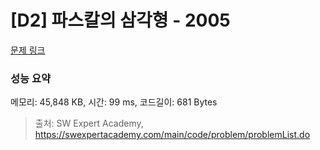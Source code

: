 # [D2] 파스칼의 삼각형 - 2005 

[문제 링크](https://swexpertacademy.com/main/code/problem/problemDetail.do?contestProbId=AV5P0-h6Ak4DFAUq) 

### 성능 요약

메모리: 45,848 KB, 시간: 99 ms, 코드길이: 681 Bytes



> 출처: SW Expert Academy, https://swexpertacademy.com/main/code/problem/problemList.do